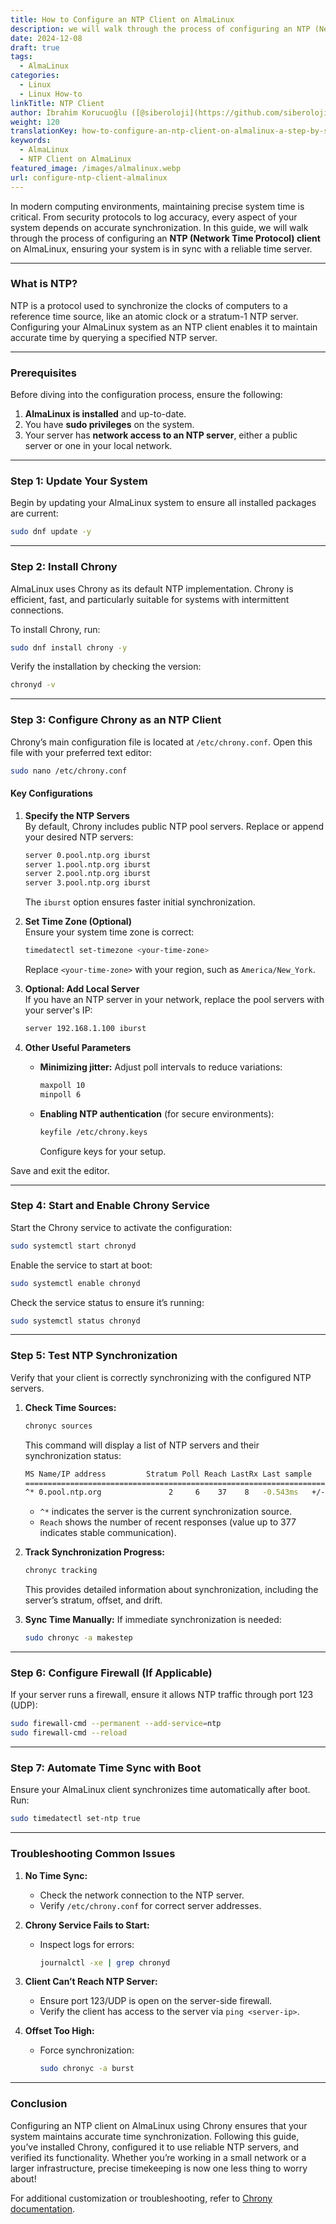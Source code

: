 ```yaml
---
title: How to Configure an NTP Client on AlmaLinux
description: we will walk through the process of configuring an NTP (Network Time Protocol) client on AlmaLinux, ensuring your system is in sync with a reliable time server.
date: 2024-12-08
draft: true
tags:
  - AlmaLinux
categories:
  - Linux
  - Linux How-to
linkTitle: NTP Client
author: İbrahim Korucuoğlu ([@siberoloji](https://github.com/siberoloji))
weight: 120
translationKey: how-to-configure-an-ntp-client-on-almalinux-a-step-by-step-guide
keywords:
  - AlmaLinux
  - NTP Client on AlmaLinux
featured_image: /images/almalinux.webp
url: configure-ntp-client-almalinux
---
```

In modern computing environments, maintaining precise system time is critical. From security protocols to log accuracy, every aspect of your system depends on accurate synchronization. In this guide, we will walk through the process of configuring an **NTP (Network Time Protocol) client** on AlmaLinux, ensuring your system is in sync with a reliable time server.

---

### **What is NTP?**

NTP is a protocol used to synchronize the clocks of computers to a reference time source, like an atomic clock or a stratum-1 NTP server. Configuring your AlmaLinux system as an NTP client enables it to maintain accurate time by querying a specified NTP server.

---

### **Prerequisites**

Before diving into the configuration process, ensure the following:

1. **AlmaLinux is installed** and up-to-date.
2. You have **sudo privileges** on the system.
3. Your server has **network access to an NTP server**, either a public server or one in your local network.

---

### **Step 1: Update Your System**

Begin by updating your AlmaLinux system to ensure all installed packages are current:

```bash
sudo dnf update -y
```

---

### **Step 2: Install Chrony**

AlmaLinux uses Chrony as its default NTP implementation. Chrony is efficient, fast, and particularly suitable for systems with intermittent connections.

To install Chrony, run:

```bash
sudo dnf install chrony -y
```

Verify the installation by checking the version:

```bash
chronyd -v
```

---

### **Step 3: Configure Chrony as an NTP Client**

Chrony’s main configuration file is located at `/etc/chrony.conf`. Open this file with your preferred text editor:

```bash
sudo nano /etc/chrony.conf
```

#### Key Configurations

1. **Specify the NTP Servers**  
By default, Chrony includes public NTP pool servers. Replace or append your desired NTP servers:

   ```bash
   server 0.pool.ntp.org iburst
   server 1.pool.ntp.org iburst
   server 2.pool.ntp.org iburst
   server 3.pool.ntp.org iburst
   ```

   The `iburst` option ensures faster initial synchronization.

2. **Set Time Zone (Optional)**  
Ensure your system time zone is correct:

   ```bash
   timedatectl set-timezone <your-time-zone>
   ```

   Replace `<your-time-zone>` with your region, such as `America/New_York`.

3. **Optional: Add Local Server**  
If you have an NTP server in your network, replace the pool servers with your server's IP:

   ```bash
   server 192.168.1.100 iburst
   ```

4. **Other Useful Parameters**  
   - **Minimizing jitter:** Adjust poll intervals to reduce variations:

     ```bash
     maxpoll 10
     minpoll 6
     ```

   - **Enabling NTP authentication** (for secure environments):

     ```bash
     keyfile /etc/chrony.keys
     ```

     Configure keys for your setup.

Save and exit the editor.

---

### **Step 4: Start and Enable Chrony Service**

Start the Chrony service to activate the configuration:

```bash
sudo systemctl start chronyd
```

Enable the service to start at boot:

```bash
sudo systemctl enable chronyd
```

Check the service status to ensure it’s running:

```bash
sudo systemctl status chronyd
```

---

### **Step 5: Test NTP Synchronization**

Verify that your client is correctly synchronizing with the configured NTP servers.

1. **Check Time Sources:**

   ```bash
   chronyc sources
   ```

   This command will display a list of NTP servers and their synchronization status:

   ```bash
   MS Name/IP address         Stratum Poll Reach LastRx Last sample
   ===============================================================================
   ^* 0.pool.ntp.org               2     6    37    8   -0.543ms   +/- 1.234ms
   ```

   - `^*` indicates the server is the current synchronization source.
   - `Reach` shows the number of recent responses (value up to 377 indicates stable communication).

2. **Track Synchronization Progress:**

   ```bash
   chronyc tracking
   ```

   This provides detailed information about synchronization, including the server’s stratum, offset, and drift.

3. **Sync Time Manually:**
   If immediate synchronization is needed:

   ```bash
   sudo chronyc -a makestep
   ```

---

### **Step 6: Configure Firewall (If Applicable)**

If your server runs a firewall, ensure it allows NTP traffic through port 123 (UDP):

```bash
sudo firewall-cmd --permanent --add-service=ntp
sudo firewall-cmd --reload
```

---

### **Step 7: Automate Time Sync with Boot**

Ensure your AlmaLinux client synchronizes time automatically after boot. Run:

```bash
sudo timedatectl set-ntp true
```

---

### **Troubleshooting Common Issues**

1. **No Time Sync:**
   - Check the network connection to the NTP server.
   - Verify `/etc/chrony.conf` for correct server addresses.

2. **Chrony Service Fails to Start:**
   - Inspect logs for errors:

     ```bash
     journalctl -xe | grep chronyd
     ```

3. **Client Can’t Reach NTP Server:**
   - Ensure port 123/UDP is open on the server-side firewall.
   - Verify the client has access to the server via `ping <server-ip>`.

4. **Offset Too High:**
   - Force synchronization:

     ```bash
     sudo chronyc -a burst
     ```

---

### **Conclusion**

Configuring an NTP client on AlmaLinux using Chrony ensures that your system maintains accurate time synchronization. Following this guide, you’ve installed Chrony, configured it to use reliable NTP servers, and verified its functionality. Whether you’re working in a small network or a larger infrastructure, precise timekeeping is now one less thing to worry about!

For additional customization or troubleshooting, refer to [Chrony documentation](https://chrony.tuxfamily.org/documentation.html).
